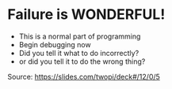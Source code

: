 # Failure is WONDERFUL!

- This is a normal part of programming
- Begin debugging now
- Did you tell it what to do incorrectly?
- or did you tell it to do the wrong thing?

Source: https://slides.com/twopi/deck#/12/0/5